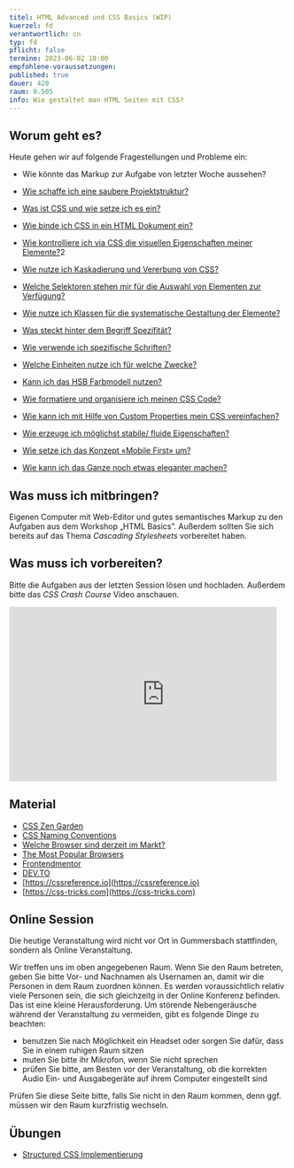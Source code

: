 ```yaml
---
titel: HTML Advanced und CSS Basics (WIP)
kuerzel: fd
verantwortlich: cn
typ: fd
pflicht: false
termine: 2023-06-02 10:00
empfohlene-voraussetzungen: 
published: true
dauer: 420
raum: 0.505
info: Wie gestaltet man HTML Seiten mit CSS?
---
```


## Worum geht es?
Heute gehen wir auf folgende Fragestellungen und Probleme ein:

- Wie könnte das Markup zur Aufgabe von letzter Woche aussehen?
- [Wie schaffe ich eine saubere Projektstruktur?](https://developer.mozilla.org/en-US/docs/Learn/Getting_started_with_the_web/Dealing_with_files?retiredLocale=de)
- [Was ist CSS und wie setze ich es ein?](https://developer.mozilla.org/en-US/docs/Learn/CSS/First_steps/What_is_CSS)
- [Wie binde ich CSS in ein HTML Dokument ein?](https://developer.mozilla.org/en-US/docs/Learn/CSS/First_steps/Getting_started)
- [Wie kontrolliere ich via CSS die visuellen Eigenschaften meiner Elemente?](https://piccalil.li/blog/a-modern-css-reset)2
- [Wie nutze ich Kaskadierung und Vererbung von CSS?](https://developer.mozilla.org/de/docs/Learn/CSS/Building_blocks/Cascade_and_inheritance)
- [Welche Selektoren stehen mir für die Auswahl von Elementen zur Verfügung?](https://developer.mozilla.org/de/docs/Web/CSS/CSS_Selectors)
- [Wie nutze ich Klassen für die systematische Gestaltung der Elemente?](https://dev.to/clairecodes/reasons-not-to-use-ids-in-css-4ni4)
- [Was steckt hinter dem Begriff Spezifität?](https://developer.mozilla.org/de/docs/Web/CSS/Specificity)
- [Wie verwende ich spezifische Schriften?](https://developer.mozilla.org/en-US/docs/Learn/CSS/Styling_text/Web_fonts)
- [Welche Einheiten nutze ich für welche Zwecke?](https://developer.mozilla.org/en-US/docs/Learn/CSS/Building_blocks/Values_and_units)
- [Kann ich das HSB Farbmodell nutzen?](https://caniuse.com/?search=hsl)
- [Wie formatiere und organisiere ich meinen CSS Code?](https://marketplace.visualstudio.com/items?itemName=esbenp.prettier-vscode)
- [Wie kann ich mit Hilfe von Custom Properties mein CSS vereinfachen?](https://developer.mozilla.org/en-US/docs/Web/CSS/Using_CSS_custom_properties)

- [Wie erzeuge ich möglichst stabile/ fluide Eigenschaften?](https://developer.mozilla.org/en-US/docs/Learn/CSS/CSS_layout/Responsive_Design)
- [Wie setze ich das Konzept «Mobile First» um?](https://developer.mozilla.org/en-US/docs/Web/Progressive_web_apps/Responsive/Mobile_first)
- [Wie kann ich das Ganze noch etwas eleganter machen?](https://developer.mozilla.org/en-US/docs/Web/CSS/CSS_Transitions/Using_CSS_transitions)

## Was muss ich mitbringen?
Eigenen Computer mit Web-Editor und gutes semantisches Markup zu den Aufgaben aus dem Workshop „HTML Basics”. Außerdem sollten Sie sich bereits auf das Thema *Cascading Stylesheets* vorbereitet haben. 

## Was muss ich vorbereiten?
Bitte die Aufgaben aus der letzten Session lösen und hochladen. Außerdem bitte das *CSS Crash Course* Video anschauen.

<div class="columns">
<div class="column">
<div class="js-video">
<iframe width="560" height="315" src="https://www.youtube.com/embed/Tfjd5yzCaxk" frameborder="0" allow="accelerometer; autoplay; encrypted-media; gyroscope; picture-in-picture" allowfullscreen></iframe>
</div>
</div>
<div class="column">
<div class="js-video">
<!-- -->
</div>
</div>
</div>


## Material
- [CSS Zen Garden](http://www.csszengarden.com)
- [CSS Naming Conventions](https://www.freecodecamp.org/news/css-naming-conventions-that-will-save-you-hours-of-debugging-35cea737d849/)
- [Welche Browser sind derzeit im Markt?](https://gs.statcounter.com/)
- [The Most Popular Browsers](https://www.w3schools.com/browsers/)
- [Frontendmentor](https://www.frontendmentor.io/solutions)
- [DEV.TO](https://dev.to/)
- [https://cssreference.io](https://cssreference.io)
- [https://css-tricks.com](https://css-tricks.com)

## Online Session
Die heutige Veranstaltung wird nicht vor Ort in Gummersbach stattfinden, sondern als Online Veranstaltung.

Wir treffen uns im oben angegebenen Raum. Wenn Sie den Raum betreten, geben Sie bitte Vor- und Nachnamen als Usernamen an, damit wir die Personen in dem Raum zuordnen können. Es werden voraussichtlich relativ viele Personen sein, die sich gleichzeitg in der Online Konferenz befinden. Das ist eine kleine Herausforderung. Um störende Nebengeräusche während der Veranstaltung zu vermeiden, gibt es folgende Dinge zu beachten:

- benutzen Sie nach Möglichkeit ein Headset oder sorgen Sie dafür, dass Sie in einem ruhigen Raum sitzen
- muten Sie bitte ihr Mikrofon, wenn Sie nicht sprechen
- prüfen Sie bitte, am Besten vor der Veranstaltung, ob die korrekten Audio Ein- und Ausgabegeräte auf ihrem Computer eingestellt sind

Prüfen Sie diese Seite bitte, falls Sie nicht in den Raum kommen, denn ggf. müssen wir den Raum kurzfristig wechseln.

## Übungen
- [Structured CSS Implementierung](/mi-bachelor-webdevelopment/assignments/fd_02_structured-css/)
